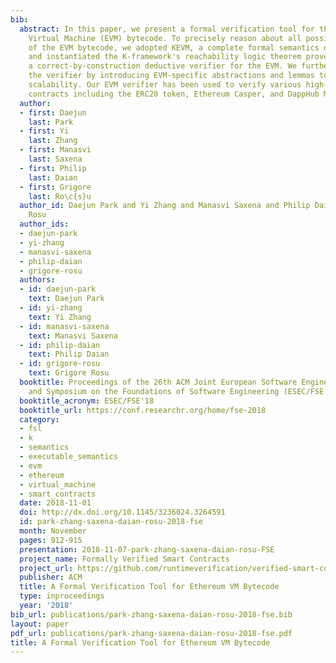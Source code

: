 ```yaml
---
bib:
  abstract: In this paper, we present a formal verification tool for the Ethereum
    Virtual Machine (EVM) bytecode. To precisely reason about all possible behaviors
    of the EVM bytecode, we adopted KEVM, a complete formal semantics of the EVM,
    and instantiated the K-framework's reachability logic theorem prover to generate
    a correct-by-construction deductive verifier for the EVM. We further optimized
    the verifier by introducing EVM-specific abstractions and lemmas to improve its
    scalability. Our EVM verifier has been used to verify various high-profile smart
    contracts including the ERC20 token, Ethereum Casper, and DappHub MakerDAO contracts.
  author:
  - first: Daejun
    last: Park
  - first: Yi
    last: Zhang
  - first: Manasvi
    last: Saxena
  - first: Philip
    last: Daian
  - first: Grigore
    last: Ro\c{s}u
  author_id: Daejun Park and Yi Zhang and Manasvi Saxena and Philip Daian and Grigore
    Rosu
  author_ids:
  - daejun-park
  - yi-zhang
  - manasvi-saxena
  - philip-daian
  - grigore-rosu
  authors:
  - id: daejun-park
    text: Daejun Park
  - id: yi-zhang
    text: Yi Zhang
  - id: manasvi-saxena
    text: Manasvi Saxena
  - id: philip-daian
    text: Philip Daian
  - id: grigore-rosu
    text: Grigore Rosu
  booktitle: Proceedings of the 26th ACM Joint European Software Engineering Conference
    and Symposium on the Foundations of Software Engineering (ESEC/FSE'18)
  booktitle_acronym: ESEC/FSE'18
  booktitle_url: https://conf.researchr.org/home/fse-2018
  category:
  - fsl
  - k
  - semantics
  - executable_semantics
  - evm
  - ethereum
  - virtual_machine
  - smart_contracts
  date: 2018-11-01
  doi: http://dx.doi.org/10.1145/3236024.3264591
  id: park-zhang-saxena-daian-rosu-2018-fse
  month: November
  pages: 912-915
  presentation: 2018-11-07-park-zhang-saxena-daian-rosu-FSE
  project_name: Formally Verified Smart Contracts
  project_url: https://github.com/runtimeverification/verified-smart-contracts/
  publisher: ACM
  title: A Formal Verification Tool for Ethereum VM Bytecode
  type: inproceedings
  year: '2018'
bib_url: publications/park-zhang-saxena-daian-rosu-2018-fse.bib
layout: paper
pdf_url: publications/park-zhang-saxena-daian-rosu-2018-fse.pdf
title: A Formal Verification Tool for Ethereum VM Bytecode
---
```

